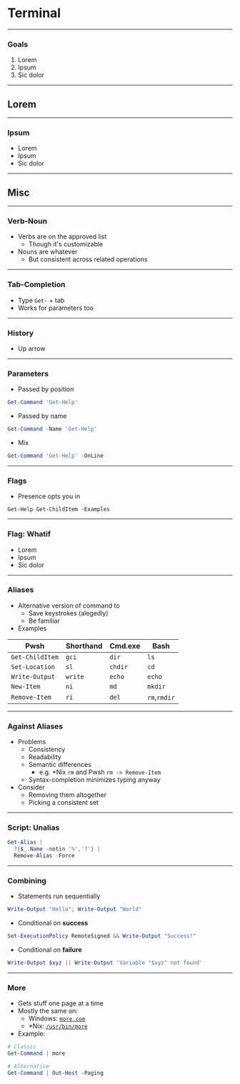 # Terminal

---

### Goals
1. Lorem
1. Ipsum
1. Sic dolor

---

## Lorem

---

### Ipsum
* Lorem
* Ipsum
* Sic dolor

---

## Misc


---


### Verb-Noun
* Verbs are on the approved list
  - Though it's customizable
* Nouns are whatever
  - But consistent across related operations

---

### Tab-Completion
* Type `Get-` + tab
* Works for parameters too

---

### History
* Up arrow

---

### Parameters
* Passed by position
```powershell
Get-Command 'Get-Help'
```
* Passed by name
```powershell
Get-Command -Name 'Get-Help' 
```
* Mix
```powershell
Get-Command 'Get-Help' -OnLine
```
---

### Flags
* Presence opts you in
```
Get-Help Get-ChildItem -Examples
```

---

### Flag: Whatif
* Lorem
* Ipsum
* Sic dolor

---

### Aliases
* Alternative version of command to
  - Save keystrokes (alegedly)
  - Be familiar
* Examples

| Pwsh            | Shorthand | Cmd.exe | Bash         |
|-----------------|-----------|---------|--------------|
| `Get-ChildItem` | `gci`     | `dir`   | `ls`         |
| `Set-Location`  | `sl`      | `chdir` | `cd`         |
| `Write-Output`  | `write`   | `echo`  | `echo`       |
| `New-Item`      | `ni`      | `md`    | `mkdir`      |        
| `Remove-Item`   | `ri`      | `del`   | `rm`,`rmdir` |

---

### Against Aliases
* Problems
  - Consistency
  - Readability
  - Semantic differences
    * e.g. *Nix `rm` and Pwsh `rm -> Remove-Item`
  - Syntax-completion minimizes typing anyway
* Consider
  - Removing them altogether
  - Picking a consistent set

---

### Script: Unalias
```powershell
Get-Alias | 
  ?{$_.Name -notin '%','?'} | 
  Remove-Alias -Force
```

---

### Combining
* Statements run sequentially
```powershell
Write-Output "Hello"; Write-Output "World"
```

* Conditional on **success**
```powershell
Set-ExecutionPolicy RemoteSigned && Write-Output "Success!"
```

* Conditional on **failure**
```powershell
Write-Output $xyz || Write-Output 'Variable "$xyz" not found'
```

---

### More
* Gets stuff one page at a time
* Mostly the same on:
  - Windows: [`more.com`](https://docs.microsoft.com/en-us/windows-server/administration/windows-commands/more)
  - *Nix: [`/usr/bin/more`](https://en.wikipedia.org/wiki/More_(command))
* Example:
```powershell
# Classic
Get-Command | more

# Alternative
Get-Command | Out-Host -Paging
```
